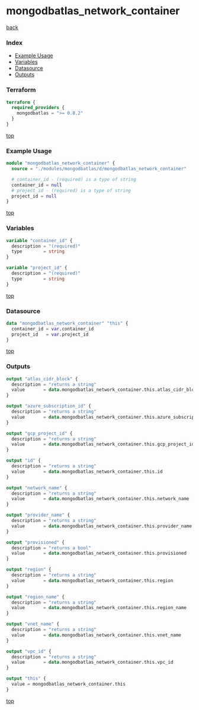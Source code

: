 # mongodbatlas_network_container

[back](../mongodbatlas.md)

### Index

- [Example Usage](#example-usage)
- [Variables](#variables)
- [Datasource](#datasource)
- [Outputs](#outputs)

### Terraform

```terraform
terraform {
  required_providers {
    mongodbatlas = ">= 0.8.2"
  }
}
```

[top](#index)

### Example Usage

```terraform
module "mongodbatlas_network_container" {
  source = "./modules/mongodbatlas/d/mongodbatlas_network_container"

  # container_id - (required) is a type of string
  container_id = null
  # project_id - (required) is a type of string
  project_id = null
}
```

[top](#index)

### Variables

```terraform
variable "container_id" {
  description = "(required)"
  type        = string
}

variable "project_id" {
  description = "(required)"
  type        = string
}
```

[top](#index)

### Datasource

```terraform
data "mongodbatlas_network_container" "this" {
  container_id = var.container_id
  project_id   = var.project_id
}
```

[top](#index)

### Outputs

```terraform
output "atlas_cidr_block" {
  description = "returns a string"
  value       = data.mongodbatlas_network_container.this.atlas_cidr_block
}

output "azure_subscription_id" {
  description = "returns a string"
  value       = data.mongodbatlas_network_container.this.azure_subscription_id
}

output "gcp_project_id" {
  description = "returns a string"
  value       = data.mongodbatlas_network_container.this.gcp_project_id
}

output "id" {
  description = "returns a string"
  value       = data.mongodbatlas_network_container.this.id
}

output "network_name" {
  description = "returns a string"
  value       = data.mongodbatlas_network_container.this.network_name
}

output "provider_name" {
  description = "returns a string"
  value       = data.mongodbatlas_network_container.this.provider_name
}

output "provisioned" {
  description = "returns a bool"
  value       = data.mongodbatlas_network_container.this.provisioned
}

output "region" {
  description = "returns a string"
  value       = data.mongodbatlas_network_container.this.region
}

output "region_name" {
  description = "returns a string"
  value       = data.mongodbatlas_network_container.this.region_name
}

output "vnet_name" {
  description = "returns a string"
  value       = data.mongodbatlas_network_container.this.vnet_name
}

output "vpc_id" {
  description = "returns a string"
  value       = data.mongodbatlas_network_container.this.vpc_id
}

output "this" {
  value = mongodbatlas_network_container.this
}
```

[top](#index)